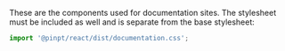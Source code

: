 These are the components used for documentation sites. The stylesheet must be included as well and is separate from the base stylesheet:

```jsx
import '@pinpt/react/dist/documentation.css';
```
